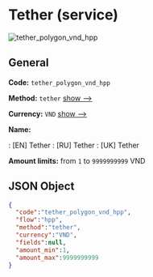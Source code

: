 
# Tether (service) 
![tether_polygon_vnd_hpp](https://static.openfintech.io/payment_methods/tether_polygon_vnd_hpp/logo.svg?w=400&c=v0.59.26#w200)  

## General 
 
**Code:** `tether_polygon_vnd_hpp` 
 
**Method:** `tether` 
 [show -->](/payment-methods/tether/) 
 
**Currency:** `VND` [show -->](/currencies/VND/) 
 
**Name:** 
 
:	[EN] Tether 
:	[RU] Tether 
:	[UK] Tether 
 
**Amount limits:** from `1` to `9999999999` VND 

## JSON Object 

```json
{
  "code":"tether_polygon_vnd_hpp",
  "flow":"hpp",
  "method":"tether",
  "currency":"VND",
  "fields":null,
  "amount_min":1,
  "amount_max":9999999999
}
```  
